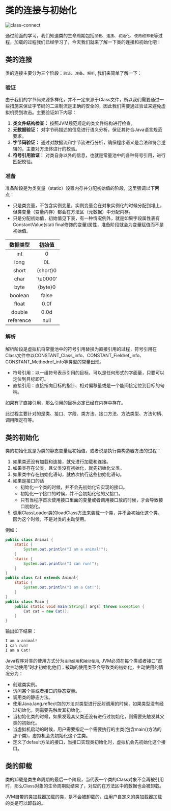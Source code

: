 # 类的连接与初始化

![class-connect](https://i.loli.net/2021/04/26/ZMc8tApVgs9mr6X.jpg)

通过前面的学习，我们知道类的生命周期包括`加载`、`连接`、`初始化`、`使用`和`卸载`等过程，加载的过程我们已经学习了，今天我们就来了解一下类的连接和初始化吧！

## 类的连接

类的连接主要分为三个阶段：`验证`、`准备`、`解析`, 我们来简单了解一下：

### 验证

由于我们的字节码来源多样化，并不一定来源于Class文件，所以我们需要通过一些措施来保证字节码的二进制流是正确的安全的，因此我们需要通过验证来避免虚拟机受到攻击。主要验证如下内容：

1. **类文件结构检查：** 按照JVM规范规定的类文件结构进行检查。
2. **元数据验证：** 对字节码描述的信息进行语义分析，保证其符合Java语言规范要求。
3. **字节码验证：** 通过对数据流和字节流进行分析，确保程序语义是合法和符合逻辑的，主要对方法体进行的校验。
4. **符号引用验证：** 对类自身以外的信息，也就是常量池中的各种符号引用，进行匹配校验。

### 准备

准备阶段是为类变量（static）设置内存并分配初始值的阶段，这里强调以下两点：

* 只是类变量，不包含实例变量，实例变量会在对象实例化的时候分配到堆上，但类变量（变量内存）都会在方法区（元数据）中分配内存。
* 只是分配初始值，初始值见下表，有一种情况例外，就是如果字段属性表有ConstantValue(stati final修饰的变量)属性，准备阶段就会为变量赋值而不是初始值。

|数据类型|初始值|
|:-----:|:----:|
| int | 0 |
| long | 0L |
| short | (short)0 |
| char | '\u0000' |
| byte | (byte)0 |
| boolean | false |
| float | 0.0f |
| double | 0.0d |
| reference | null |

### 解析

解析阶段是虚拟机将常量池中的符号引用替换为直接引用的过程，符号引用在Class文件中以CONSTANT_Class_info、CONSTANT_Fieldref_info、CONSTANT_Methodref_info等类型的常量出现。

* 符号引用：以一组符号表示引用的目标，可以是任何形式的字面量，只要可以定位到目标即可。
* 直接引用：直接指向目标的指针、相对偏移量或是一个能间接定位到目标的句柄。 

如果有了直接引用，那么引用的目标必定已经在内存中存在。

此过程主要针对的是类、接口、字段、类方法、接口方法、方法类型、方法句柄、调用限定符等。

## 类的初始化

类的初始化就是为类的静态变量赋初始值，或者说是执行类构造器<clinit>方法的过程：

1. 如果类还没有加载和连接，就先进行加载和连接。
2. 如果类存在父类，且父类没有初始化，就先初始化父类。
3. 如果类中存在初始化语句，就依次执行这些初始化语句。
4. 如果是接口的话
    * 初始化一个类的时候，并不会先初始化它实现的接口。
    * 初始化一个接口的时候，并不会初始化他的父接口。
    * 只有当程序首次使用接口里面的变量或者调用接口放的时候，才会导致接口初始化。
5. 调用ClassLoader类的loadClass方法来装载一个类，并不会初始化这个类，因为这个时候，不是对类的主动使用。

例如：

```java
public class Animal {
    static {
        System.out.println("I am a animal!");
    }
    static {
        System.out.println("I can run!");
    }
}
public class Cat extends Animal{
    static {
        System.out.println("I am a Cat!");
    }
}
public class Main {
    public static void main(String[] args) throws Exception {
        Cat cat = new Cat();
    }
}
```

输出如下结果：

```bash
I am a animal!
I can run!
I am a Cat!
```

Java程序对类的使用方式分为`主动使用`和`被动使用`, JVM必须在每个类或者接口“首次主动使用”时才初始化他们；被动的使用类不会导致类的初始化，主动使用的情况分为：

* 创建类实例。
* 访问某个类或者接口的静态变量。
* 调用类的静态方法。
* 使用Java.lang.reflect包的方法对类型进行反射调用的时候，如果类型没有经过初始化，则需要先触发其初始化。
* 当初始化类的时候，如果发现其父类还没有进行过初始化，则需要先触发其父类的初始化。
* 当虚拟机启动的时候，用户需要指定一个需要执行的主类(包含main()方法的那个类)，虚拟机会先初始化这个主类。
* 定义了default方法的接口，当接口实现类初始化时，虚拟机会先初始化这个接口。

## 类的卸载

类的卸载是类生命周期的最后一个阶段，当代表一个类的Class对象不会再被引用时，那么Class对象的生命周期就结束了，对应的在方法区中的数据也会被卸载。

JVM自带的类加载器加载的类，是不会被卸载的，由用户自定义的类加载器加载的类是可以卸载的。